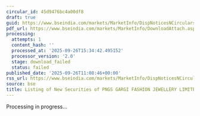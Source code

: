```yaml
---
circular_id: 45d9476bc4a00df8
draft: true
guid: https://www.bseindia.com/markets/MarketInfo/DispNoticesNCirculars.aspx?Noticeid={CE052131-8E44-477A-87C7-1A9597DD4AC9}&noticeno=20250926-29&dt=09/26/2025&icount=29&totcount=73&flag=0
pdf_url: https://www.bseindia.com/markets/MarketInfo/DownloadAttach.aspx?id=20250926-29&attachedId=
processing:
  attempts: 1
  content_hash: ''
  processed_at: '2025-09-26T15:34:42.495152'
  processor_version: '2.0'
  stage: download_failed
  status: failed
published_date: '2025-09-26T11:08:46+00:00'
rss_url: https://www.bseindia.com/markets/MarketInfo/DispNoticesNCirculars.aspx?Noticeid={CE052131-8E44-477A-87C7-1A9597DD4AC9}&noticeno=20250926-29&dt=09/26/2025&icount=29&totcount=73&flag=0
source: bse
title: Listing of New Securities of PNGS GARGI FASHION JEWELLERY LIMITED
---
```


Processing in progress...